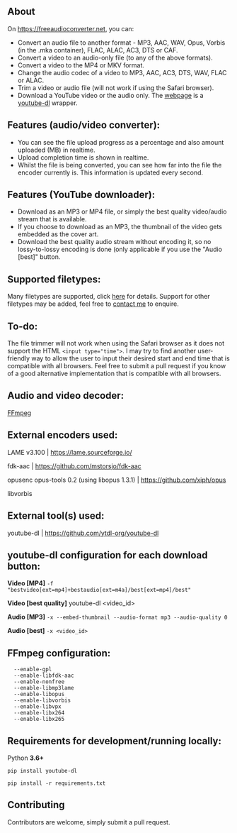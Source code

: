 ## About
On https://freeaudioconverter.net, you can:
- Convert an audio file to another format - MP3, AAC, WAV, Opus, Vorbis (in the .mka container), FLAC, ALAC, AC3, DTS or CAF.
- Convert a video to an audio-only file (to any of the above formats).
- Convert a video to the MP4 or MKV format.
- Change the audio codec of a video to MP3, AAC, AC3, DTS, WAV, FLAC or ALAC.
- Trim a video or audio file (will not work if using the Safari browser).
- Download a YouTube video or the audio only. The [webpage](https://freeaudioconverter.net/yt) is a [youtube-dl](https://github.com/ytdl-org/youtube-dl) wrapper.
## Features (audio/video converter):
- You can see the file upload progress as a percentage and also amount uploaded (MB) in realtime.
- Upload completion time is shown in realtime.
- Whilst the file is being converted, you can see how far into the file the encoder currently is. This information is updated every second.
## Features (YouTube downloader):
- Download as an MP3 or MP4 file, or simply the best quality video/audio stream that is available.
- If you choose to download as an MP3, the thumbnail of the video gets embedded as the cover art.
- Download the best quality audio stream without encoding it, so no lossy-to-lossy encoding is done (only applicable if you use the "Audio [best]" button.
## Supported filetypes:
Many filetypes are supported, click [here](https://freeaudioconverter.net/filetypes) for details. Support for other filetypes may be added, feel free to [contact me](https://freeaudioconverter.net/contact) to enquire. 
## To-do:
The file trimmer will not work when using the Safari browser as it does not support the HTML `<input type="time">`.
I may try to find another user-friendly way to allow the user to input their desired start and end time that is compatible with all browsers. Feel free to submit a pull request if you know of a good alternative implementation that is compatible with all browsers.
## Audio and video decoder:
[FFmpeg](https://github.com/FFmpeg/FFmpeg)
## External encoders used:
LAME v3.100 | https://lame.sourceforge.io/

fdk-aac | https://github.com/mstorsjo/fdk-aac

opusenc opus-tools 0.2 (using libopus 1.3.1) | https://github.com/xiph/opus

libvorbis
## External tool(s) used:
youtube-dl | https://github.com/ytdl-org/youtube-dl
## youtube-dl configuration for each download button:
**Video [MP4]** `-f "bestvideo[ext=mp4]+bestaudio[ext=m4a]/best[ext=mp4]/best"`

**Video [best quality]** youtube-dl <video_id>

**Audio [MP3]** `-x --embed-thumbnail --audio-format mp3 --audio-quality 0`

**Audio [best]** `-x <video_id>`
## FFmpeg configuration:
```
  --enable-gpl
  --enable-libfdk-aac 
  --enable-nonfree 
  --enable-libmp3lame 
  --enable-libopus 
  --enable-libvorbis 
  --enable-libvpx 
  --enable-libx264 
  --enable-libx265
```
## Requirements for development/running locally:
Python **3.6+**

`pip install youtube-dl`

`pip install -r requirements.txt`
## Contributing
Contributors are welcome, simply submit a pull request.
